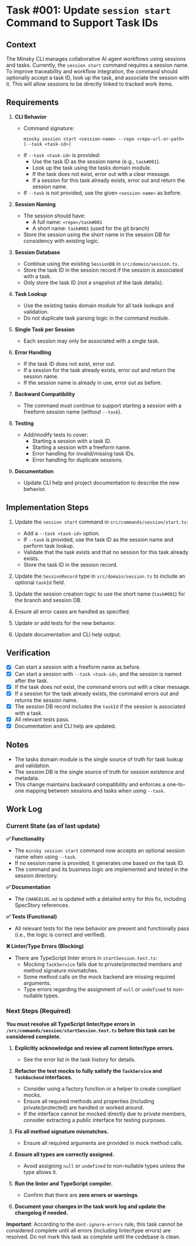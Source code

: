 # Task #001: Update `session start` Command to Support Task IDs

## Context

The Minsky CLI manages collaborative AI agent workflows using sessions and tasks. Currently, the `session start` command requires a session name. To improve traceability and workflow integration, the command should optionally accept a task ID, look up the task, and associate the session with it. This will allow sessions to be directly linked to tracked work items.

## Requirements

1. **CLI Behavior**
   - Command signature:
     ```
     minsky session start <session-name> --repo <repo-url-or-path> [--task <task-id>]
     ```
   - If `--task <task-id>` is provided:
     - Use the task ID as the session name (e.g., `task#001`).
     - Look up the task using the tasks domain module.
     - If the task does not exist, error out with a clear message.
     - If a session for this task already exists, error out and return the session name.
   - If `--task` is not provided, use the given `<session-name>` as before.

2. **Session Naming**
   - The session should have:
     - A full name: `<repo>/task#001`
     - A short name: `task#001` (used for the git branch)
   - Store the session using the short name in the session DB for consistency with existing logic.

3. **Session Database**
   - Continue using the existing `SessionDB` in `src/domain/session.ts`.
   - Store the task ID in the session record if the session is associated with a task.
   - Only store the task ID (not a snapshot of the task details).

4. **Task Lookup**
   - Use the existing tasks domain module for all task lookups and validation.
   - Do not duplicate task parsing logic in the command module.

5. **Single Task per Session**
   - Each session may only be associated with a single task.

6. **Error Handling**
   - If the task ID does not exist, error out.
   - If a session for the task already exists, error out and return the session name.
   - If the session name is already in use, error out as before.

7. **Backward Compatibility**
   - The command must continue to support starting a session with a freeform session name (without `--task`).

8. **Testing**
   - Add/modify tests to cover:
     - Starting a session with a task ID.
     - Starting a session with a freeform name.
     - Error handling for invalid/missing task IDs.
     - Error handling for duplicate sessions.

9. **Documentation**
   - Update CLI help and project documentation to describe the new behavior.

## Implementation Steps

1. Update the `session start` command in `src/commands/session/start.ts`:
   - Add a `--task <task-id>` option.
   - If `--task` is provided, use the task ID as the session name and perform task lookup.
   - Validate that the task exists and that no session for this task already exists.
   - Store the task ID in the session record.

2. Update the `SessionRecord` type in `src/domain/session.ts` to include an optional `taskId` field.

3. Update the session creation logic to use the short name (`task#001`) for the branch and session DB.

4. Ensure all error cases are handled as specified.

5. Update or add tests for the new behavior.

6. Update documentation and CLI help output.

## Verification

- [x] Can start a session with a freeform name as before.
- [x] Can start a session with `--task <task-id>`, and the session is named after the task.
- [x] If the task does not exist, the command errors out with a clear message.
- [x] If a session for the task already exists, the command errors out and returns the session name.
- [x] The session DB record includes the `taskId` if the session is associated with a task.
- [x] All relevant tests pass.
- [x] Documentation and CLI help are updated.

## Notes

- The tasks domain module is the single source of truth for task lookup and validation.
- The session DB is the single source of truth for session existence and metadata.
- This change maintains backward compatibility and enforces a one-to-one mapping between sessions and tasks when using `--task`. 

## Work Log

### Current State (as of last update)

**✅ Functionality**
- The `minsky session start` command now accepts an optional session name when using `--task`.
- If no session name is provided, it generates one based on the task ID.
- The command and its business logic are implemented and tested in the session directory.

**✅ Documentation**
- The `CHANGELOG.md` is updated with a detailed entry for this fix, including SpecStory references.

**✅ Tests (Functional)**
- All relevant tests for the new behavior are present and functionally pass (i.e., the logic is correct and verified).

**❌ Linter/Type Errors (Blocking)**
- There are TypeScript linter errors in `startSession.test.ts`:
  - Mocking `TaskService` fails due to private/protected members and method signature mismatches.
  - Some method calls on the mock backend are missing required arguments.
  - Type errors regarding the assignment of `null` or `undefined` to non-nullable types.

### Next Steps (Required)

**You must resolve all TypeScript linter/type errors in `/src/commands/session/startSession.test.ts` before this task can be considered complete.**

1. **Explicitly acknowledge and review all current linter/type errors.**
   - See the error list in the task history for details.

2. **Refactor the test mocks to fully satisfy the `TaskService` and `TaskBackend` interfaces.**
   - Consider using a factory function or a helper to create compliant mocks.
   - Ensure all required methods and properties (including private/protected) are handled or worked around.
   - If the interface cannot be mocked directly due to private members, consider extracting a public interface for testing purposes.

3. **Fix all method signature mismatches.**
   - Ensure all required arguments are provided in mock method calls.

4. **Ensure all types are correctly assigned.**
   - Avoid assigning `null` or `undefined` to non-nullable types unless the type allows it.

5. **Run the linter and TypeScript compiler.**
   - Confirm that there are **zero errors or warnings**.

6. **Document your changes in the task work log and update the changelog if needed.**

**Important**: According to the `dont-ignore-errors` rule, this task cannot be considered complete until all errors (including linter/type errors) are resolved. Do not mark this task as complete until the codebase is clean. 
